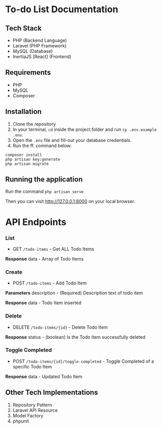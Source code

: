 
# To-do List Documentation

## Tech Stack

- PHP (Backend Language)
- Laravel (PHP Framework)
- MySQL (Database)
- InertiaJS [React] (Frontend)

## Requirements

- PHP
- MySQL
- Composer

## Installation

1. Clone the repository
2. In your terminal, `cd` inside the project folder and run `cp .env.example .env`.
3. Open the `.env` file and fill-out your database credentials.
4. Run the ff. command below:

```
composer install
php artisan key:generate
php artisan migrate
```

## Running the application
Run the command `php artisan serve`

Then you can visit http://127.0.0.1:8000 on your local browser.

# API Endpoints
### List
* GET `/todo-items` - Get ALL Todo Items

**Response**
    data - Array of Todo Items

### Create
* POST `/todo-items` - Add Todo Item

**Parameters**
    description - (Required) Description text of todo item

**Response**
    data - Todo Item inserted

### Delete
* DELETE `/todo-items/{id}` - Delete Todo Item

**Response**
    status - (boolean) Is the Todo Item successfully deleted

### Toggle Completed
* POST `/todo-items/{id}/toggle-completed` - Toggle Completed of a specific Todo Item

**Response**
    data - Updated Todo Item

## Other Tech Implementations

1. Repository Pattern
2. Laravel API Resource
3. Model Factory
4. phpunit